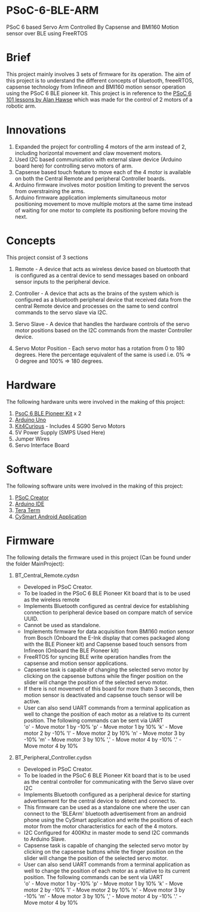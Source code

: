 # PSoC-6-BLE-ARM
PSoC 6 based Servo Arm Controlled By Capsense and BMI160 Motion sensor over BLE using FreeRTOS

# Brief
This project mainly involves 3 sets of firmware for its operation.
The aim of this project is to understand the different concepts of bluetooth, freeeRTOS, capsense technology from Infineon and BMI160 motion sensor operation using the PSoC 6 BLE pioneer kit.
This project is in reference to the [PSoC 6 101 lessons by Alan Hawse] which was made for the control of 2 motors of a robotic arm.

# Innovations
1. Expanded the project for controlling 4 motors of the arm instead of 2, including horizontal movement and claw movement motors.
2. Used I2C based communication with external slave device (Arduino board here) for controlling servo motors of arm.
3. Capsense based touch feature to move each of the 4 motor is available on both the Central Remote and peripheral Controller boards.
4. Arduino firmware involves motor position limiting to prevent the servos from overstraining the arms.
5. Arduino firmware application implements simultaneous motor positioning movement to move multiple motors at the same time instead of waiting for one motor to complete its positioning before moving the next.

# Concepts
This project consist of 3 sections
1. Remote   -   A device that acts as wireless device based on bluetooth that is configured as a central device to send messages based on onboard sensor inputs to the peripheral device.

2. Controller - A device that acts as the brains of the system which is configured as a bluetooth peripheral device that received data from the central Remote device and processes on the same to send control commands to the servo slave via I2C.

3. Servo Slave -  A device that handles the hardware controls of the servo motor positions based on the I2C commands from the master Controller device.

4. Servo Motor Position - Each servo motor has a rotation from 0 to 180 degrees. Here the percentage equivalent of the same is used i.e. 0% => 0 degree and 100% => 180 degrees. 

# Hardware
The following hardware units were involved in the making of this project:
1. [PsoC 6 BLE Pioneer Kit] x 2 
2. [Arduino Uno]
3. [Kit4Curious] - Includes 4 SG90 Servo Motors
4. 5V Power Supply (SMPS Used Here)
5. Jumper Wires
6. Servo Interface Board

# Software
The following software units were involved in the making of this project:
1. [PSoC Creator]
2. [Arduino IDE]
3. [Tera Term]
4. [CySmart Android Application]

# Firmware
The following details the firmware used in this project (Can be found under the folder MainProject):
1. BT_Central_Remote.cydsn 
    - Developed in PSoC Creator.
    - To be loaded in the PSoC 6 BLE Pioneer Kit board that is to be used as the wireless remote
    - Implements Bluetooth configured as central device for establishing connection to peripheral device based on compare match of service UUID.
    - Cannot be used as standalone.
    - Implements firmware for data acquisition from BMI160 motion sensor from Bosch (Onboard the E-Ink display that comes packaged along with the BLE Pioneer kit) and Capsense based touch sensors from Infineon (Onboard the BLE Pioneer kit)
    - FreeRTOS for syncing BLE write operation handles from the capsense and motion sensor applications.
    - Capsense task is capable of changing the selected servo motor by clicking on the capsense buttons while the finger position on the slider will change the position of the selected servo motor.
    - If there is not movement of this board for more thatn 3 seconds, then motion sensor is deactivated and capsense touch sensor will be active.
    - User can also send UART commands from a terminal application as well to change the position of each motor as a relative to its current position.
        The following commands can be sent via UART    
            'o' - Move motor 1 by -10%
            'p' - Move motor 1 by  10%
            'k' - Move motor 2 by -10%
            'l' - Move motor 2 by  10%
            'n' - Move motor 3 by -10%
            'm' - Move motor 3 by  10%
            ',' - Move motor 4 by -10%
            '.' - Move motor 4 by  10%

2. BT_Peripheral_Controller.cydsn
    - Developed in PSoC Creator.
    - To be loaded in the PSoC 6 BLE Pioneer Kit board that is to be used as the central controller for communicating with the Servo slave over I2C
    - Implements Bluetooth configured as a peripheral device for starting advertisement for the central device to detect and connect to.
    - This firmware can be used as a standalone one where the user can connect to the 'BLEArm' bluetooth advertisement from an android phone using the CySmart application and write the positions of each motor from the motor characteristics for each of the 4 motors.
    - I2C Configured for 400Khz in master mode to send I2C commands to Arduino Slave.
    - Capsense task is capable of changing the selected servo motor by clicking on the capsense buttons while the finger position on the slider will change the position of the selected servo motor.
    - User can also send UART commands from a terminal application as well to change the position of each motor as a relative to its current position.
        The following commands can be sent via UART    
            'o' - Move motor 1 by -10%
            'p' - Move motor 1 by  10%
            'k' - Move motor 2 by -10%
            'l' - Move motor 2 by  10%
            'n' - Move motor 3 by -10%
            'm' - Move motor 3 by  10%
            ',' - Move motor 4 by -10%
            '.' - Move motor 4 by  10%





[PsoC 6 BLE Pioneer Kit]: <https://www.cypress.com/documentation/development-kitsboards/psoc-6-ble-pioneer-kit-cy8ckit-062-ble>
[Arduino Uno]: <https://store.arduino.cc/products/arduino-uno-rev3>
[Kit4Curious]: <https://www.amazon.in/DOF-servo-Controlled-Robotic-Gripper/dp/B07R6SWCM7/ref=psdc_1378344031_t1_B07D5TVNQZ>
[PSoC Creator]: <https://www.cypress.com/products/psoc-creator-integrated-design-environment-ide>
[Arduino IDE]: <https://www.arduino.cc/en/software>
[Tera Term]: <https://ttssh2.osdn.jp/index.html.en>
[CySmart Android Application]: <https://www.cypress.com/documentation/software-and-drivers/cysmart-bluetooth-le-test-and-debug-tool#:~:text=CySmart%20is%20a%20Bluetooth%C2%AE%20LE%20host%20emulation%20tool%20for%20Windows%20PCs.>
[PSoC 6 101 lessons by Alan Hawse]: <https://www.cypress.com/training/psoc-101-video-tutorial-series-how-use-arm-cortex-m4-based-psoc-6>
